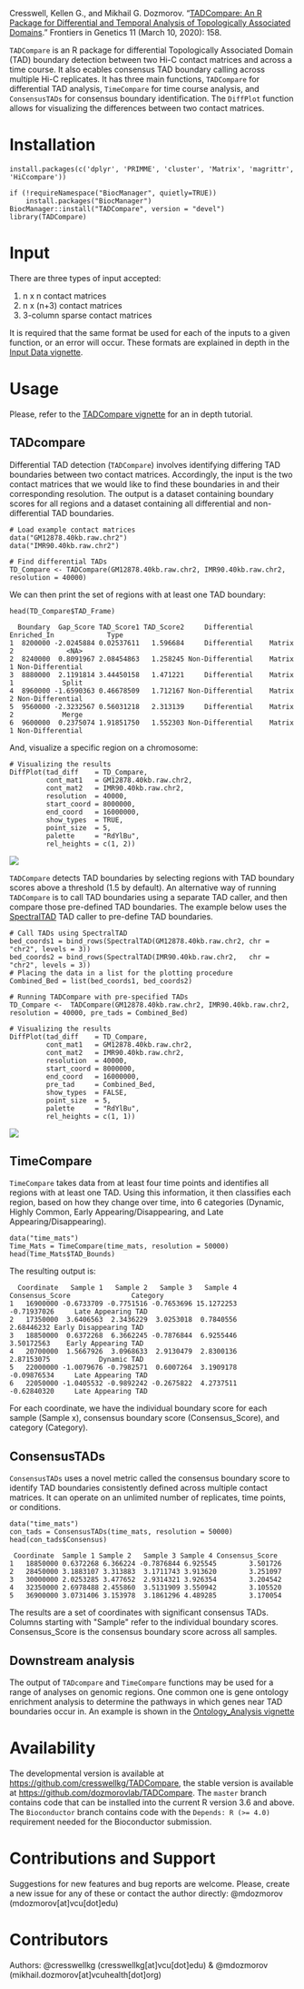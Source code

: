Cresswell, Kellen G., and Mikhail G. Dozmorov. “[TADCompare: An R Package for Differential and Temporal Analysis of Topologically Associated Domains](https://doi.org/10.3389/fgene.2020.00158).” Frontiers in Genetics 11 (March 10, 2020): 158. 

`TADCompare` is an R package for differential Topologically Associated Domain (TAD) boundary detection between two Hi-C contact matrices and across a time course. It also ecables consensus TAD boundary calling across multiple Hi-C replicates. It has three main functions, `TADCompare` for differential TAD analysis, `TimeCompare` for time course analysis, and `ConsensusTADs` for consensus boundary identification. The `DiffPlot` function allows for visualizing the differences between two contact matrices.

# Installation

```
install.packages(c('dplyr', 'PRIMME', 'cluster', 'Matrix', 'magrittr', 'HiCcompare'))

if (!requireNamespace("BiocManager", quietly=TRUE))
    install.packages("BiocManager")
BiocManager::install("TADCompare", version = "devel")
library(TADCompare)
```

# Input

There are three types of input accepted:

1. n x n contact matrices
2. n x (n+3) contact matrices
3. 3-column sparse contact matrices

It is required that the same format be used for each of the inputs to a given function, or an error will occur. These formats are explained in depth in the [Input Data vignette](https://dozmorovlab.github.io/TADCompare/articles/Input_Data.html).

# Usage

Please, refer to the [TADCompare vignette](https://dozmorovlab.github.io/TADCompare/articles/TADCompare.html) for an in depth tutorial.

## TADcompare

Differential TAD detection (`TADCompare`) involves identifying differing TAD boundaries between two contact matrices. Accordingly, the input is the two contact matrices that we would like to find these boundaries in and their corresponding resolution. The output is a dataset containing boundary scores for all regions and a dataset containing all differential and non-differential TAD boundaries. 

```
# Load example contact matrices
data("GM12878.40kb.raw.chr2")
data("IMR90.40kb.raw.chr2")

# Find differential TADs
TD_Compare <- TADCompare(GM12878.40kb.raw.chr2, IMR90.40kb.raw.chr2, resolution = 40000)
```

We can then print the set of regions with at least one TAD boundary:

```
head(TD_Compare$TAD_Frame)

  Boundary  Gap_Score TAD_Score1 TAD_Score2     Differential Enriched_In             Type
1  8200000 -2.0245884 0.02537611   1.596684     Differential    Matrix 2             <NA>
2  8240000  0.8091967 2.08454863   1.258245 Non-Differential    Matrix 1 Non-Differential
3  8880000  2.1191814 3.44450158   1.471221     Differential    Matrix 1            Split
4  8960000 -1.6590363 0.46678509   1.712167 Non-Differential    Matrix 2 Non-Differential
5  9560000 -2.3232567 0.56031218   2.313139     Differential    Matrix 2            Merge
6  9600000  0.2375074 1.91851750   1.552303 Non-Differential    Matrix 1 Non-Differential
```

And, visualize a specific region on a chromosome:

```
# Visualizing the results
DiffPlot(tad_diff    = TD_Compare, 
         cont_mat1   = GM12878.40kb.raw.chr2,
         cont_mat2   = IMR90.40kb.raw.chr2,
         resolution  = 40000,
         start_coord = 8000000,
         end_coord   = 16000000,
         show_types  = TRUE, 
         point_size  = 5,
         palette     = "RdYlBu",
         rel_heights = c(1, 2))
```

![](https://mdozmorov.github.io/BIOS691.2018/assets/plot_original.png)

`TADCompare` detects TAD boundaries by selecting regions with TAD boundary scores above a threshold (1.5 by default). An alternative way of running `TADCompare` is to call TAD boundaries using a separate TAD caller, and then compare those pre-defined TAD boundaries. The example below uses the [SpectralTAD](https://bioconductor.org/packages/devel/bioc/html/SpectralTAD.html) TAD caller to pre-define TAD boundaries.

```
# Call TADs using SpectralTAD
bed_coords1 = bind_rows(SpectralTAD(GM12878.40kb.raw.chr2, chr = "chr2", levels = 3))
bed_coords2 = bind_rows(SpectralTAD(IMR90.40kb.raw.chr2,   chr = "chr2", levels = 3))
# Placing the data in a list for the plotting procedure
Combined_Bed = list(bed_coords1, bed_coords2)

# Running TADCompare with pre-specified TADs
TD_Compare <-  TADCompare(GM12878.40kb.raw.chr2, IMR90.40kb.raw.chr2, resolution = 40000, pre_tads = Combined_Bed)

# Visualizing the results
DiffPlot(tad_diff    = TD_Compare, 
         cont_mat1   = GM12878.40kb.raw.chr2,
         cont_mat2   = IMR90.40kb.raw.chr2,
         resolution  = 40000,
         start_coord = 8000000,
         end_coord   = 16000000,
         pre_tad     = Combined_Bed,
         show_types  = FALSE, 
         point_size  = 5,
         palette     = "RdYlBu",
         rel_heights = c(1, 1))
```

![](https://mdozmorov.github.io/BIOS691.2018/assets/plot_predefined.png)

## TimeCompare

`TimeCompare` takes data from at least four time points and identifies all regions with at least one TAD. Using this information, it then classifies each region, based on how they change over time, into 6 categories (Dynamic, Highly Common, Early Appearing/Disappearing, and Late Appearing/Disappearing).

```
data("time_mats")
Time_Mats = TimeCompare(time_mats, resolution = 50000)
head(Time_Mats$TAD_Bounds)
```
The resulting output is:

```
  Coordinate   Sample 1   Sample 2   Sample 3   Sample 4 Consensus_Score               Category
1   16900000 -0.6733709 -0.7751516 -0.7653696 15.1272253     -0.71937026     Late Appearing TAD
2   17350000  3.6406563  2.3436229  3.0253018  0.7840556      2.68446232 Early Disappearing TAD
3   18850000  0.6372268  6.3662245 -0.7876844  6.9255446      3.50172563    Early Appearing TAD
4   20700000  1.5667926  3.0968633  2.9130479  2.8300136      2.87153075            Dynamic TAD
5   22000000 -1.0079676 -0.7982571  0.6007264  3.1909178     -0.09876534     Late Appearing TAD
6   22050000 -1.0405532 -0.9892242 -0.2675822  4.2737511     -0.62840320     Late Appearing TAD
```

For each coordinate, we have the individual boundary score for each sample (Sample x), consensus boundary score (Consensus_Score), and category (Category).

## ConsensusTADs

`ConsensusTADs` uses a novel metric called the consensus boundary score to identify TAD boundaries consistently defined across multiple contact matrices. It can operate on an unlimited number of replicates, time points, or conditions.

```
data("time_mats")
con_tads = ConsensusTADs(time_mats, resolution = 50000)
head(con_tads$Consensus)
```

```
 Coordinate  Sample 1 Sample 2   Sample 3 Sample 4 Consensus_Score
1   18850000 0.6372268 6.366224 -0.7876844 6.925545        3.501726
2   28450000 3.1883107 3.313883  3.1711743 3.913620        3.251097
3   30000000 2.0253285 3.477652  2.9314321 3.926354        3.204542
4   32350000 2.6978488 2.455860  3.5131909 3.550942        3.105520
5   36900000 3.0731406 3.153978  3.1861296 4.489285        3.170054
```

The results are a set of coordinates with significant consensus TADs. Columns starting with "Sample" refer to the individual boundary scores. Consensus_Score is the consensus boundary score across all samples.

## Downstream analysis

The output of `TADcompare` and `TimeCompare` functions may be used for a range of analyses on genomic regions. One common one is gene ontology enrichment analysis to determine the pathways in which genes near TAD boundaries occur in. An example is shown in the [Ontology_Analysis vignette](https://htmlpreview.github.io/?https://github.com/dozmorovlab/TADCompare/blob/master/vignettes/Ontology_Analysis.html)

# Availability 

The developmental version is available at https://github.com/cresswellkg/TADCompare, the stable version is available at https://github.com/dozmorovlab/TADCompare. The `master` branch contains code that can be installed into the current R version 3.6 and above. The `Bioconductor` branch contains code with the `Depends: R (>= 4.0)` requirement needed for the Bioconductor submission.

# Contributions and Support

Suggestions for new features and bug reports are welcome. Please, create a new issue for any of these or contact the author directly: @mdozmorov (mdozmorov[at]vcu[dot]edu)

# Contributors

Authors: @cresswellkg (cresswellkg[at]vcu[dot]edu) & @mdozmorov (mikhail.dozmorov[at]vcuhealth[dot]org)



